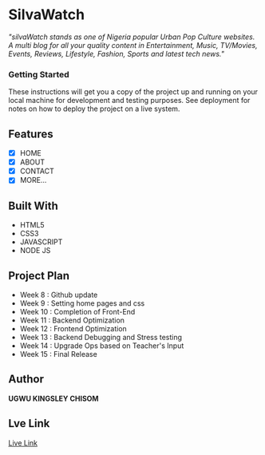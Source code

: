 # SilvaWatch
*"silvaWatch stands as one of Nigeria popular Urban Pop Culture websites. A multi blog for all your quality content in Entertainment, Music, TV/Movies, Events, Reviews, Lifestyle, Fashion, Sports and latest tech news."*

### Getting Started

These instructions will get you a copy of the project up and running on your local machine for development and testing purposes. See deployment for notes on how to deploy the project on a live system.

## Features

- [x] HOME
- [x] ABOUT
- [x] CONTACT
- [x] MORE...

## Built With

- HTML5
- CSS3
- JAVASCRIPT
- NODE JS

## Project Plan
- Week 8 : Github update
- Week 9 : Setting home pages and css
- Week 10 : Completion of Front-End
- Week 11 : Backend Optimization
- Week 12 : Frontend Optimization
- Week 13 : Backend Debugging and Stress testing
- Week 14 : Upgrade Ops based on Teacher's Input
- Week 15 : Final Release

## Author
**UGWU KINGSLEY CHISOM**

## Lve Link
<a href="https://kingsleychino.github.io/2017002113_silvawatch/">Live Link</a>

